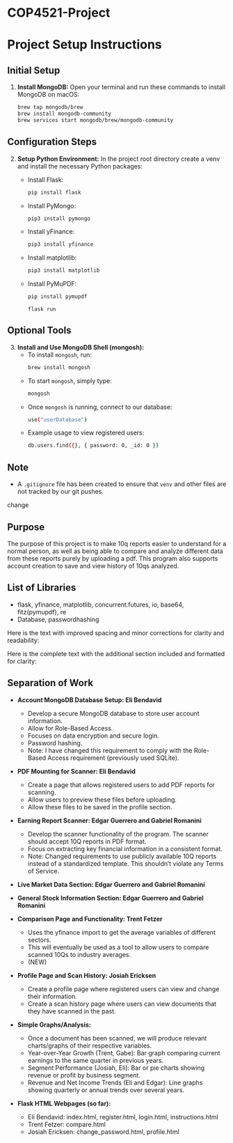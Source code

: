 # COP4521-Project

# Project Setup Instructions

## Initial Setup

1. **Install MongoDB:**
   Open your terminal and run these commands to install MongoDB on macOS:
   ```bash
   brew tap mongodb/brew
   brew install mongodb-community
   brew services start mongodb/brew/mongodb-community
   ```

## Configuration Steps

2. **Setup Python Environment:**
   In the project root directory create a venv and install the necessary Python packages:

   - Install Flask:
     ```bash
     pip install flask
     ```
   
   - Install PyMongo:
     ```bash
     pip3 install pymongo
     ```

   - Install yFinance:
     ```bash
     pip3 install yfinance
     ```
   - Install matplotlib:
     ```bash
     pip3 install matplotlib
     ```
   - Install PyMuPDF:
     ```bash
     pip install pymupdf
     ```

     ```
     flask run
     ```

## Optional Tools

3. **Install and Use MongoDB Shell (mongosh):**
   - To install `mongosh`, run:
     ```bash
     brew install mongosh
     ```
   - To start `mongosh`, simply type:
     ```bash
     mongosh
     ```
   - Once `mongosh` is running, connect to our database:
     ```bash
     use("userDatabase")
     ```
   - Example usage to view registered users:
     ```bash
     db.users.find({}, { password: 0, _id: 0 })
     ```

## Note

- A `.gitignore` file has been created to ensure that `venv` and other  files are not tracked by our git pushes.

change

## Purpose
The purpose of this project is to make 10q reports easier to understand for a normal person, as well as being able to compare and analyze different data from these reports purely by uploading a pdf. This program also supports account creation to save and view history of 10qs analyzed.

## List of Libraries

- flask, yfinance, matplotlib, concurrent.futures, io, base64, fitz(pymupdf), re
- Database, passwordhashing

Here is the text with improved spacing and minor corrections for clarity and readability:

Here is the complete text with the additional section included and formatted for clarity:

## Separation of Work

- **Account MongoDB Database Setup: Eli Bendavid**
  - Develop a secure MongoDB database to store user account information.
  - Allow for Role-Based Access.
  - Focuses on data encryption and secure login.
  - Password hashing.
  - Note: I have changed this requirement to comply with the Role-Based Access requirement (previously used SQLite).

- **PDF Mounting for Scanner: Eli Bendavid**
  - Create a page that allows registered users to add PDF reports for scanning.
  - Allow users to preview these files before uploading.
  - Allow these files to be saved in the profile section.

- **Earning Report Scanner: Edgar Guerrero and Gabriel Romanini**
  - Develop the scanner functionality of the program. The scanner should accept 10Q reports in PDF format.
  - Focus on extracting key financial information in a consistent format.
  - Note: Changed requirements to use publicly available 10Q reports instead of a standardized template. This shouldn’t violate any Terms of Service.

- **Live Market Data Section: Edgar Guerrero and Gabriel Romanini**
- **General Stock Information Section: Edgar Guerrero and Gabriel Romanini**
- **Comparison Page and Functionality: Trent Fetzer**
  - Uses the yfinance import to get the average variables of different sectors.
  - This will eventually be used as a tool to allow users to compare scanned 10Qs to industry averages.
  - (NEW)

- **Profile Page and Scan History: Josiah Ericksen**
  - Create a profile page where registered users can view and change their information.
  - Create a scan history page where users can view documents that they have scanned in the past.

- **Simple Graphs/Analysis:**
  - Once a document has been scanned, we will produce relevant charts/graphs of their respective variables.
  - Year-over-Year Growth (Trent, Gabe): Bar graph comparing current earnings to the same quarter in previous years.
  - Segment Performance (Josiah, Eli): Bar or pie charts showing revenue or profit by business segment.
  - Revenue and Net Income Trends (Eli and Edgar): Line graphs showing quarterly or annual trends over several years.

- **Flask HTML Webpages (so far):**
  - Eli Bendavid: index.html, register.html, login.html, instructions.html
  - Trent Fetzer: compare.html
  - Josiah Ericksen: change_password.html, profile.html
